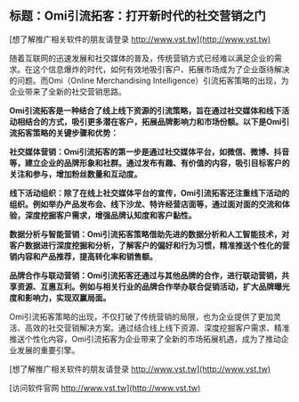 ## **标题：Omi引流拓客：打开新时代的社交营销之门**

[想了解推广相关软件的朋友请登录 http://www.vst.tw](http://www.vst.tw)

随着互联网的迅速发展和社交媒体的普及，传统营销方式已经难以满足企业的需求。在这个信息爆炸的时代，如何有效地吸引客户、拓展市场成为了企业亟待解决的问题。而Omi（Online Merchandising Intelligence）引流拓客策略的出现，为企业带来了全新的社交营销思路。

**Omi引流拓客是一种结合了线上线下资源的引流策略，旨在通过社交媒体和线下活动相结合的方式，吸引更多潜在客户，拓展品牌影响力和市场份额。以下是Omi引流拓客策略的关键步骤和优势：**

**社交媒体营销：Omi引流拓客的第一步是通过社交媒体平台，如微信、微博、抖音等，建立企业的品牌形象和社群。通过发布有趣、有价值的内容，吸引目标客户的关注和参与，增加粉丝数量和互动度。**

**线下活动组织：除了在线上社交媒体平台的宣传，Omi引流拓客还注重线下活动的组织。例如举办产品发布会、线下沙龙、特许经营店面等，通过面对面的交流和体验，深度挖掘客户需求，增强品牌认知度和客户黏性。**

**数据分析与智能营销：Omi引流拓客策略借助先进的数据分析和人工智能技术，对客户数据进行深度挖掘和分析，了解客户的偏好和行为习惯，精准推送个性化的营销内容和产品推荐，提高转化率和销售额。**

**品牌合作与联动营销：Omi引流拓客还通过与其他品牌的合作，进行联动营销，共享资源、互惠互利。例如与相关行业的品牌合作举办联合促销活动，扩大品牌曝光度和影响力，实现双赢局面。**

Omi引流拓客策略的出现，不仅打破了传统营销的局限，也为企业提供了更加灵活、高效的社交营销解决方案。通过结合线上线下资源、深度挖掘客户需求、精准推送个性化内容，Omi引流拓客为企业带来了全新的市场拓展机遇，成为了推动企业发展的重要引擎。

[想了解推广相关软件的朋友请登录 http://www.vst.tw](http://www.vst.tw)


[访问软件官网 http://www.vst.tw](http://www.vst.tw)
